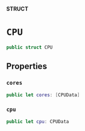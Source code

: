 **STRUCT**

# `CPU`

```swift
public struct CPU
```

## Properties
### `cores`

```swift
public let cores: [CPUData]
```

### `cpu`

```swift
public let cpu: CPUData
```
